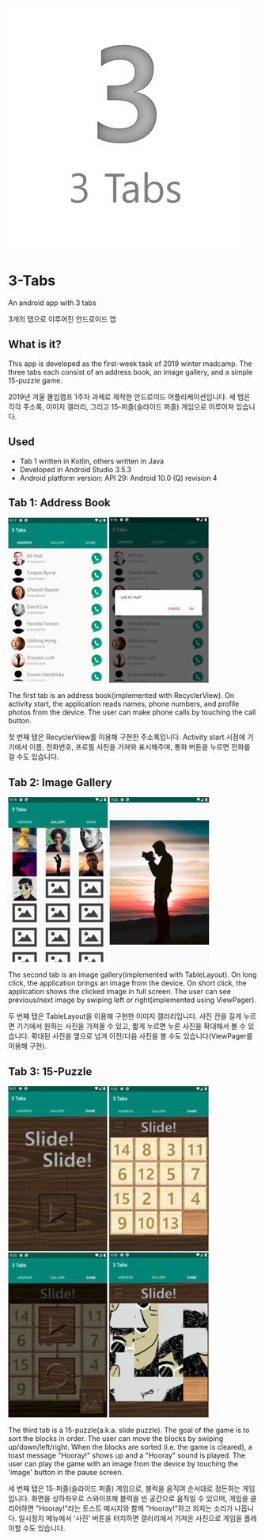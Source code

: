 ![logo](./readme_images/logo.PNG)
  
# 3-Tabs
An android app with 3 tabs

3개의 탭으로 이루어진 안드로이드 앱

## What is it?
This app is developed as the first-week task of 2019 winter madcamp.
The three tabs each consist of an address book, an image gallery, and a simple 15-puzzle game.

2019년 겨울 몰입캠프 1주차 과제로 제작한 안드로이드 어플리케이션입니다.
세 탭은 각각 주소록, 이미지 갤러리, 그리고 15-퍼즐(슬라이드 퍼즐) 게임으로 이루어져 있습니다.

## Used
* Tab 1 written in Kotlin, others written in Java
* Developed in Android Studio 3.5.3
* Android platform version: API 29: Android 10.0 (Q) revision 4

## Tab 1: Address Book
![addr_1](./readme_images/addr_1.png)
![addr_2](./readme_images/addr_2.png)

The first tab is an address book(implemented with RecyclerView).
On activity start, the application reads names, phone numbers, and profile photos from the device.
The user can make phone calls by touching the call button.

첫 번째 탭은 RecyclerView를 이용해 구현한 주소록입니다.
Activity start 시점에 기기에서 이름, 전화번호, 프로필 사진을 가져와 표시해주며, 통화 버튼을 누르면 전화를 걸 수도 있습니다.

## Tab 2: Image Gallery
![gallery_1](./readme_images/gallery_1.png)
![gallery_2](./readme_images/gallery_2.png)

The second tab is an image gallery(implemented with TableLayout).
On long click, the application brings an image from the device.
On short click, the application shows the clicked image in full screen.
The user can see previous/next image by swiping left or right(implemented using ViewPager).

두 번째 탭은 TableLayout을 이용해 구현한 이미지 갤러리입니다.
사진 칸을 길게 누르면 기기에서 원하는 사진을 가져올 수 있고, 짧게 누르면 누른 사진을 확대해서 볼 수 있습니다.
확대된 사진을 옆으로 넘겨 이전/다음 사진을 볼 수도 있습니다(ViewPager를 이용해 구현).

## Tab 3: 15-Puzzle
![game_1](./readme_images/game_1.png)
![game_2](./readme_images/game_2.png)
![game_3](./readme_images/game_3.png)
![game_4](./readme_images/game_4.png)

The third tab is a 15-puzzle(a.k.a. slide puzzle).
The goal of the game is to sort the blocks in order.
The user can move the blocks by swiping up/down/left/right.
When the blocks are sorted (i.e. the game is cleared), a toast message "Hooray!" shows up and a "Hooray" sound is played.
The user can play the game with an image from the device by touching the 'image' button in the pause screen.

세 번째 탭은 15-퍼즐(슬라이드 퍼즐) 게임으로, 블럭을 움직여 순서대로 정돈하는 게임입니다.
화면을 상하좌우로 스와이프해 블럭을 빈 공간으로 움직일 수 있으며, 게임을 클리어하면 "Hooray!"라는 토스트 메시지와 함께 "Hooray!"하고 외치는 소리가 나옵니다.
일시정지 메뉴에서 '사진' 버튼을 터치하면 갤러리에서 가져온 사진으로 게임을 플레이할 수도 있습니다.
